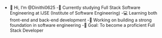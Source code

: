 - 👋 Hi, I’m @Dinithi0625
-🌱 Currently studying Full Stack Software Engineering at IJSE (Institute of Software Engineering)
-💻 Learning both front-end and back-end development
-🚀 Working on building a strong foundation in software engineering
-🎯 Goal: To become a proficient Full Stack Developer

<!---
Dinithi0625/Dinithi0625 is a ✨ special ✨ repository because its `README.md` (this file) appears on your GitHub profile.
You can click the Preview link to take a look at your changes.
--->
